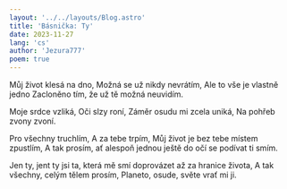 ```yaml
---
layout: '../../layouts/Blog.astro'
title: 'Básnička: Ty'
date: 2023-11-27
lang: 'cs'
author: 'Jezura777'
poem: true
---
```


Můj život klesá na dno,
Možná se už nikdy nevrátím,
Ale to vše je vlastně jedno
Zacloněno tím, že už tě možná neuvidím.

Moje srdce vzliká,
Oči slzy roní,
Záměr osudu mi zcela uniká,
Na pohřeb zvony zvoní.

Pro všechny truchlím,
A za tebe trpím,
Můj život je bez tebe místem zpustlím,
A tak prosím, ať alespoň jednou ještě do očí se podívat ti smím.

Jen ty, jent ty jsi ta,
která mě smí doprovázet až za hranice života,
A tak všechny, celým tělem prosím,
Planeto, osude, světe vrať mi ji.